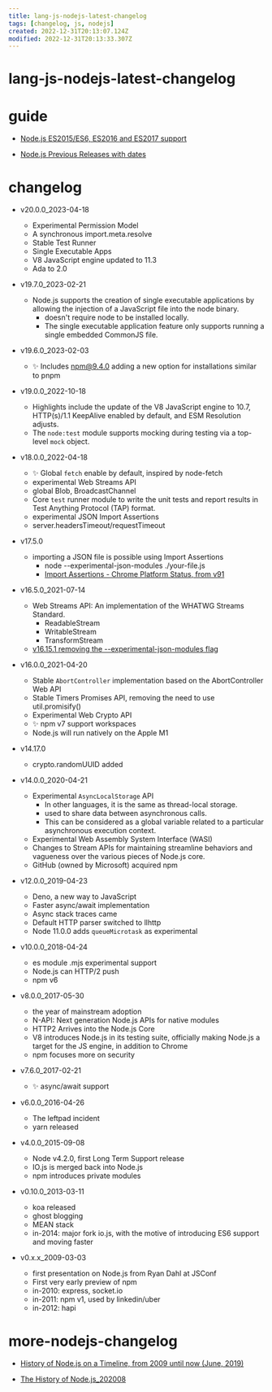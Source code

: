 ```yaml
---
title: lang-js-nodejs-latest-changelog
tags: [changelog, js, nodejs]
created: 2022-12-31T20:13:07.124Z
modified: 2022-12-31T20:13:33.307Z
---
```


# lang-js-nodejs-latest-changelog

# guide

- [Node.js ES2015/ES6, ES2016 and ES2017 support](https://node.green/)

- [Node.js Previous Releases with dates](https://nodejs.org/en/download/releases/)
# changelog
- v20.0.0_2023-04-18
  - Experimental Permission Model
  - A synchronous import.meta.resolve
  - Stable Test Runner
  - Single Executable Apps
  - V8 JavaScript engine updated to 11.3
  - Ada to 2.0

- v19.7.0_2023-02-21
  - Node.js supports the creation of single executable applications by allowing the injection of a JavaScript file into the node binary. 
    - doesn't require node to be installed locally.
    - The single executable application feature only supports running a single embedded CommonJS file.

- v19.6.0_2023-02-03
  - ✨ Includes npm@9.4.0 adding a new option for installations similar to pnpm

- v19.0.0_2022-10-18
  - Highlights include the update of the V8 JavaScript engine to 10.7, HTTP(s)/1.1 KeepAlive enabled by default, and ESM Resolution adjusts.
  - The `node:test` module supports mocking during testing via a top-level `mock` object.

- v18.0.0_2022-04-18
  - ✨ Global `fetch` enable by default, inspired by node-fetch
  - experimental Web Streams API
  - global Blob, BroadcastChannel
  - Core `test` runner module to write the unit tests and report results in Test Anything Protocol (TAP) format. 
  - experimental JSON Import Assertions
  - server.headersTimeout/requestTimeout

- v17.5.0
  - importing a JSON file is possible using Import Assertions
    - node --experimental-json-modules ./your-file.js
    - [Import Assertions - Chrome Platform Status, from v91](https://chromestatus.com/feature/5765269513306112)

- v16.5.0_2021-07-14
  - Web Streams API: An implementation of the WHATWG Streams Standard.
    - ReadableStream
    - WritableStream
    - TransformStream
  - [v16.15.1 removing the --experimental-json-modules flag](https://stackoverflow.com/questions/73824694/node-16-is-the-experimental-json-modules-cli-flag-still-required)

- v16.0.0_2021-04-20
  - Stable `AbortController` implementation based on the AbortController Web API
  - Stable Timers Promises API, removing the need to use util.promisify()
  - Experimental Web Crypto API
  - ✨ npm v7 support workspaces
  - Node.js will run natively on the Apple M1

- v14.17.0
  - crypto.randomUUID added

- v14.0.0_2020-04-21
  - Experimental `AsyncLocalStorage` API
    - In other languages, it is the same as thread-local storage.
    - used to share data between asynchronous calls.
    - This can be considered as a global variable related to a particular asynchronous execution context.
  - Experimental Web Assembly System Interface (WASI)
  - Changes to Stream APIs for maintaining streamline behaviors and vagueness over the various pieces of Node.js core.
  - GitHub (owned by Microsoft) acquired npm

- v12.0.0_2019-04-23
  - Deno, a new way to JavaScript
  - Faster async/await implementation
  - Async stack traces came
  - Default HTTP parser switched to llhttp
  - Node 11.0.0 adds `queueMicrotask` as experimental

- v10.0.0_2018-04-24
  - es module .mjs experimental support
  - Node.js can HTTP/2 push
  - npm v6

- v8.0.0_2017-05-30
  - the year of mainstream adoption
  - N-API: Next generation Node.js APIs for native modules
  - HTTP2 Arrives into the Node.js Core
  - V8 introduces Node.js in its testing suite, officially making Node.js a target for the JS engine, in addition to Chrome
  - npm focuses more on security

- v7.6.0_2017-02-21
  - ✨ async/await support

- v6.0.0_2016-04-26
  - The leftpad incident
  - yarn released

- v4.0.0_2015-09-08
  - Node v4.2.0, first Long Term Support release
  - IO.js is merged back into Node.js
  - npm introduces private modules

- v0.10.0_2013-03-11
  - koa released
  - ghost blogging
  - MEAN stack
  - in-2014: major fork io.js, with the motive of introducing ES6 support and moving faster

- v0.x.x_2009-03-03
  - first presentation on Node.js from Ryan Dahl at JSConf
  - First very early preview of npm
  - in-2010: express, socket.io
  - in-2011: npm v1, used by linkedin/uber
  - in-2012: hapi
# more-nodejs-changelog
- [History of Node.js on a Timeline, from 2009 until now (June, 2019)](https://blog.risingstack.com/history-of-node-js/)

- [The History of Node.js_202008](https://www.section.io/engineering-education/history-of-nodejs/)
